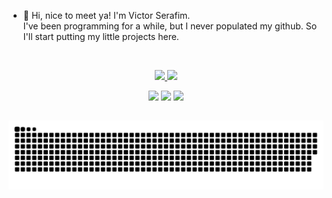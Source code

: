 - 👋 Hi, nice to meet ya! I'm Victor Serafim. </br>
I've been programming for a while, but I never populated my github. So I'll start putting my little projects here.

</br><div align="center">
  <a href="https://github.com/victorserafim">
  <img height="180em" src="https://github-readme-stats.vercel.app/api?username=victorserafim&show_icons=true&theme=dark&include_all_commits=true&count_private=true"/>
  <img height="180em" src="https://github-readme-stats.vercel.app/api/top-langs/?username=victorserafim&layout=compact&langs_count=7&theme=dark"/>
</div>

<div align="center"> 
  <a href="https://instagram.com/serafink" target="_blank"><img src="https://img.shields.io/badge/-Instagram-%23E4405F?style=for-the-badge&logo=instagram&logoColor=white" target="_blank"></a>
  <a href = "mailto:vituh.almeida1997@gmail.com"><img src="https://img.shields.io/badge/-Gmail-%23333?style=for-the-badge&logo=gmail&logoColor=white" target="_blank"></a>
  <a href="https://www.linkedin.com/in/victor-almeida-serafim-a5635b1b1/" target="_blank"><img src="https://img.shields.io/badge/-LinkedIn-%230077B5?style=for-the-badge&logo=linkedin&logoColor=white" target="_blank"></a> 
 
 ##
  
![Snake animation](https://github.com/victorserafim/victorserafim/blob/output/github-contribution-grid-snake.svg)

</div>
